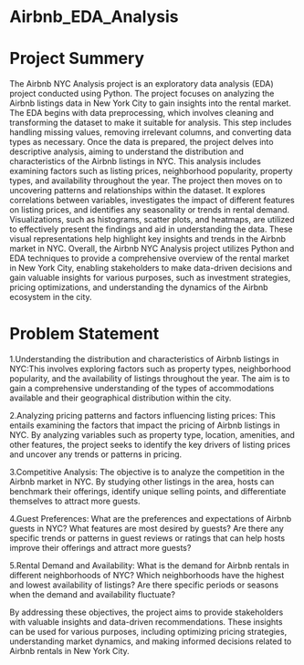 # Airbnb_EDA_Analysis

# Project Summery
The Airbnb NYC Analysis project is an exploratory data analysis (EDA) project conducted using Python. The project focuses on analyzing the Airbnb listings data in New York City to gain insights into the rental market.
The EDA begins with data preprocessing, which involves cleaning and transforming the dataset to make it suitable for analysis. This step includes handling missing values, removing irrelevant columns, and converting data types as necessary.
Once the data is prepared, the project delves into descriptive analysis, aiming to understand the distribution and characteristics of the Airbnb listings in NYC. This analysis includes examining factors such as listing prices, neighborhood popularity, property types, and availability throughout the year.
The project then moves on to uncovering patterns and relationships within the dataset. It explores correlations between variables, investigates the impact of different features on listing prices, and identifies any seasonality or trends in rental demand.
Visualizations, such as histograms, scatter plots, and heatmaps, are utilized to effectively present the findings and aid in understanding the data. These visual representations help highlight key insights and trends in the Airbnb market in NYC.
Overall, the Airbnb NYC Analysis project utilizes Python and EDA techniques to provide a comprehensive overview of the rental market in New York City, enabling stakeholders to make data-driven decisions and gain valuable insights for various purposes, such as investment strategies, pricing optimizations, and understanding the dynamics of the Airbnb ecosystem in the city.

# Problem Statement

1.Understanding the distribution and characteristics of Airbnb listings in NYC:This involves exploring factors such as property types, neighborhood popularity, and the availability of listings throughout the year. The aim is to gain a comprehensive understanding of the types of accommodations available and their geographical distribution within the city.

2.Analyzing pricing patterns and factors influencing listing prices: This entails examining the factors that impact the pricing of Airbnb listings in NYC. By analyzing variables such as property type, location, amenities, and other features, the project seeks to identify the key drivers of listing prices and uncover any trends or patterns in pricing.

3.Competitive Analysis: The objective is to analyze the competition in the Airbnb market in NYC. By studying other listings in the area, hosts can benchmark their offerings, identify unique selling points, and differentiate themselves to attract more guests.

4.Guest Preferences: What are the preferences and expectations of Airbnb guests in NYC? What features are most desired by guests? Are there any specific trends or patterns in guest reviews or ratings that can help hosts improve their offerings and attract more guests?

5.Rental Demand and Availability: What is the demand for Airbnb rentals in different neighborhoods of NYC? Which neighborhoods have the highest and lowest availability of listings? Are there specific periods or seasons when the demand and availability fluctuate?

By addressing these objectives, the project aims to provide stakeholders with valuable insights and data-driven recommendations. These insights can be used for various purposes, including optimizing pricing strategies, understanding market dynamics, and making informed decisions related to Airbnb rentals in New York City.

